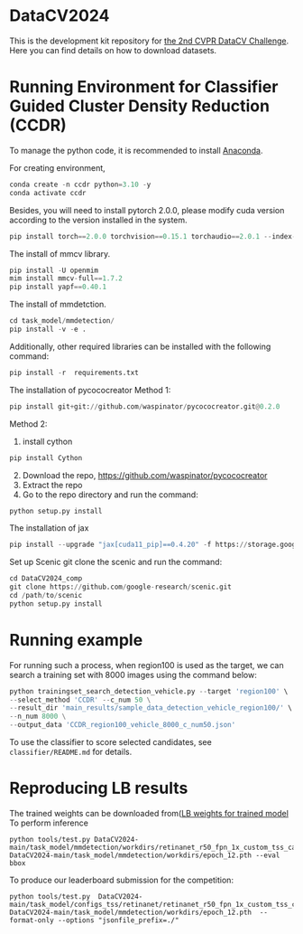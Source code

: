 # DataCV2024
This is the development kit repository for [the 2nd CVPR DataCV Challenge](https://sites.google.com/view/vdu-cvpr24/competition/). Here you can find details on how to download datasets.
 
# Running Environment for Classifier Guided Cluster Density Reduction (CCDR)

To manage the python code, it is recommended to install [Anaconda](https://docs.anaconda.com/free/anaconda/install/index.html).

For creating environment,

```python
conda create -n ccdr python=3.10 -y
conda activate ccdr
```

Besides, you will need to install pytorch 2.0.0, please modify cuda version according to the version installed in the system. 

```python
pip install torch==2.0.0 torchvision==0.15.1 torchaudio==2.0.1 --index-url https://download.pytorch.org/whl/cu118
```

The install of mmcv library. 

```python
pip install -U openmim
mim install mmcv-full==1.7.2
pip install yapf==0.40.1
```

The install of mmdetction.

```python
cd task_model/mmdetection/
pip install -v -e . 
```

Additionally, other required libraries can be installed with the following command:

```python
pip install -r  requirements.txt
```

The installation of pycococreator
Method 1:
```python
pip install git+git://github.com/waspinator/pycococreator.git@0.2.0
```

Method 2:
1. install cython
```python
pip install Cython
```
2. Download the repo, https://github.com/waspinator/pycococreator
3. Extract the repo
4. Go to the repo directory and run the command:
```python
python setup.py install
```

The installation of jax
```python
pip install --upgrade "jax[cuda11_pip]==0.4.20" -f https://storage.googleapis.com/jax-releases/jax_cuda_releases.html
```

Set up Scenic
git clone the scenic and run the command:

```python
cd DataCV2024_comp
git clone https://github.com/google-research/scenic.git
cd /path/to/scenic
python setup.py install
```
 
# Running example
For running such a process, when region100 is used as the target, we can search a training set with 8000 images using the command below:
```python
python trainingset_search_detection_vehicle.py --target 'region100' \
--select_method 'CCDR' --c_num 50 \
--result_dir 'main_results/sample_data_detection_vehicle_region100/' \
--n_num 8000 \
--output_data 'CCDR_region100_vehicle_8000_c_num50.json' 
```

To use the classifier to score selected candidates, see `classifier/README.md` for details.

# Reproducing LB results
The trained weights can be downloaded from([LB weights for trained model](https://drive.google.com/file/d/1VkZjCrkSQ4qRE03XaOFR907NQaGPgGMk/view?usp=sharing)
To perform inference
```
python tools/test.py DataCV2024-main/task_model/mmdetection/workdirs/retinanet_r50_fpn_1x_custom_tss_car.py DataCV2024-main/task_model/mmdetection/workdirs/epoch_12.pth --eval bbox

```
To produce our leaderboard submission for the competition:
```
python tools/test.py  DataCV2024-main/task_model/configs_tss/retinanet/retinanet_r50_fpn_1x_custom_tss_car.py DataCV2024-main/task_model/mmdetection/workdirs/epoch_12.pth  --format-only --options "jsonfile_prefix=./"
```


